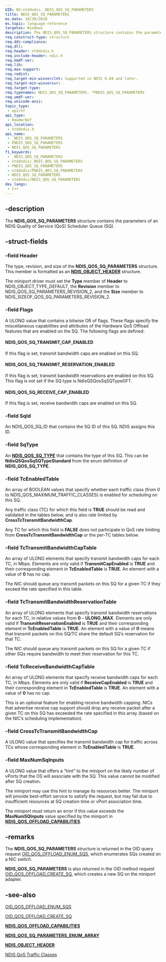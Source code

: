 ```yaml
---
UID: NS:ntddndis._NDIS_QOS_SQ_PARAMETERS
title: NDIS_QOS_SQ_PARAMETERS
ms.date: 10/30/2020
ms.topic: language-reference
targetos: Windows
description: The NDIS_QOS_SQ_PARAMETERS structure contains the parameters of an NDIS Quality of Service (QoS) Scheduler Queue (SQ).
req.construct-type: structure
req.ddi-compliance: 
req.dll: 
req.header: ntddndis.h
req.include-header: ndis.h
req.kmdf-ver: 
req.lib: 
req.max-support: 
req.redist: 
req.target-min-winverclnt: Supported in NDIS 6.84 and later.
req.target-min-winversvr: 
req.target-type: 
req.typenames: NDIS_QOS_SQ_PARAMETERS, *PNDIS_QOS_SQ_PARAMETERS
req.umdf-ver: 
req.unicode-ansi: 
topic_type:
 - apiref
api_type:
 - HeaderDef
api_location:
 - ntddndis.h
api_name:
 - _NDIS_QOS_SQ_PARAMETERS
 - PNDIS_QOS_SQ_PARAMETERS
 - NDIS_QOS_SQ_PARAMETERS
f1_keywords:
 - _NDIS_QOS_SQ_PARAMETERS
 - ntddndis/_NDIS_QOS_SQ_PARAMETERS
 - PNDIS_QOS_SQ_PARAMETERS
 - ntddndis/PNDIS_QOS_SQ_PARAMETERS
 - NDIS_QOS_SQ_PARAMETERS
 - ntddndis/NDIS_QOS_SQ_PARAMETERS
dev_langs:
 - c++
---
```


## -description

The **NDIS_QOS_SQ_PARAMETERS** structure contains the parameters of an NDIS Quality of Service (QoS) Scheduler Queue (SQ).

## -struct-fields

### -field Header

The type, revision, and size of the **NDIS_QOS_SQ_PARAMETERS** structure. This member is formatted as an [**NDIS_OBJECT_HEADER**](ns-ntddndis-_ndis_object_header.md) structure.

The miniport driver must set the **Type** member of **Header** to NDIS_OBJECT_TYPE_DEFAULT, the **Revision** member to NDIS_QOS_SQ_PARAMETERS_REVISION_2, and the **Size** member to NDIS_SIZEOF_QOS_SQ_PARAMETERS_REVISION_2.

### -field Flags

A ULONG value that contains a bitwise OR of flags. These flags specify the miscellaneous capabilities and attributes of the Hardware QoS Offload features that are enabled on the SQ. The following flags are defined:

#### NDIS_QOS_SQ_TRANSMIT_CAP_ENABLED

If this flag is set, transmit bandwidth caps are enabled on this SQ.

#### NDIS_QOS_SQ_TRANSMIT_RESERVATION_ENABLED

If this flag is set, transmit bandwidth reservations are enabled on this SQ. This flag is not set if the SQ type is NdisQSQosSqSQTypeGFT.

#### NDIS_QOS_SQ_RECEIVE_CAP_ENABLED

If this flag is set, receive bandwidth caps are enabled on this SQ.

### -field SqId

An NDIS_QOS_SQ_ID that contains the SQ ID of this SQ. NDIS assigns this ID.

### -field SqType

An [**NDIS_QOS_SQ_TYPE**](ne-ntddndis-ndis_qos_sq_type.md) that contains the type of this SQ. This can be **NdisQSQosSqSQTypeStandard** from the enum definition of **NDIS_QOS_SQ_TYPE**.

### -field TcEnabledTable

An array of BOOLEAN values that specify whether each traffic class (from 0 to NDIS_QOS_MAXIMUM_TRAFFIC_CLASSES) is enabled for scheduling on this SQ.  

Any traffic class (TC) for which this field is **TRUE** should be read and validated in the tables below, and is also rate limited by **CrossTcTransmitBandwidthCap**.

Any TC for which this field is **FALSE** does not participate in QoS rate limiting from **CrossTcTransmitBandwidthCap** or the per-TC tables below.

### -field TcTransmitBandwidthCapTable

An array of ULONG elements that specify transmit bandwidth caps for each TC, in Mbps. Elements are only valid if **TransmitCapEnabled** is **TRUE** and their corresponding element in **TcEnabledTable** is **TRUE**. An element with a value of **0** has no cap.

The NIC should queue any transmit packets on this SQ for a given TC if they exceed the rate specified in this table.

### -field TcTransmitBandwidthReservationTable

An array of ULONG elements that specify transmit bandwidth reservations for each TC, in relative values from **0** – **ULONG_MAX**. Elements are only valid if **TransmitReservationEnabled** is **TRUE** and their corresponding element in **TcEnabledTable** is **TRUE**. An element with a value of **0** means that transmit packets on this SQ/TC share the default SQ’s reservation for that TC.

The NIC should queue any transmit packets on this SQ for a given TC if other SQs require bandwidth to meet their reservation for this TC.

### -field TcReceiveBandwidthCapTable

An array of ULONG elements that specify receive bandwidth caps for each TC, in Mbps. Elements are only valid if **ReceiveCapEnabled** is **TRUE** and their corresponding element in **TcEnabledTable** is **TRUE**. An element with a value of **0** has no cap.

This is an optional feature for enabling receive bandwidth capping. NICs that advertise receive cap support should drop any receive packet after a given TC on this SQ has exceeded the rate specified in this array (based on the NIC’s scheduling implementation).  

### -field CrossTcTransmitBandwidthCap

A ULONG value that specifies the transmit bandwidth cap for traffic across TCs whose corresponding element in **TcEnabledTable** is **TRUE**.

### -field MaxNumSqInputs

A ULONG value that offers a “hint” to the miniport on the likely number of vPorts that the OS will associate with the SQ. This value cannot be modified after SQ creation.

The miniport may use this hint to manage its resources better. The miniport will provide best-effort service to satisfy the request, but may fail due to insufficient resources at SQ creation time or vPort association time.

The miniport must return an error if this value exceeds the **MaxNumSQInputs** value specified by the miniport in [**NDIS_QOS_OFFLOAD_CAPABILITIES**](ns-ntddndis-ndis_qos_offload_capabilities.md).

## -remarks

The **NDIS_QOS_SQ_PARAMETERS** structure is returned in the OID query request [OID_QOS_OFFLOAD_ENUM_SQS](/windows-hardware/drivers/network/oid-qos-offload-enum-sqs), which enumerates SQs created on a NIC switch.

**NDIS_QOS_SQ_PARAMETERS** is also returned in the OID method request [OID_QOS_OFFLOAD_CREATE_SQ](/windows-hardware/drivers/network/oid-qos-offload-create-sq.md), which creates a new SQ on the miniport adapter.

## -see-also

[OID_QOS_OFFLOAD_ENUM_SQS](/windows-hardware/drivers/network/oid-qos-offload-enum-sqs)

[OID_QOS_OFFLOAD_CREATE_SQ](/windows-hardware/drivers/network/oid-qos-offload-create-sq.md)

[**NDIS_QOS_OFFLOAD_CAPABILITIES**](ns-ntddndis-ndis_qos_offload_capabilities.md)

[**NDIS_QOS_SQ_PARAMETERS_ENUM_ARRAY**](ns-ntddndis-ndis_qos_sq_parameters_enum_array.md)

[**NDIS_OBJECT_HEADER**](ns-ntddndis-_ndis_object_header.md)

[NDIS QoS Traffic Classes](/windows-hardware/drivers/network/ndis-qos-traffic-classes)
